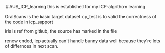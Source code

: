 ﻿＃AUS_ICP_learning
this is established for my ICP-algrithom learning

OralScans is the basic target dataset
icp_test is to valid the correctness of the code in icp_support

irls is ref from github, the source has marked in the file

renew ended, icp actually can't handle bunny data well because they're lots of differnces in next scan.
